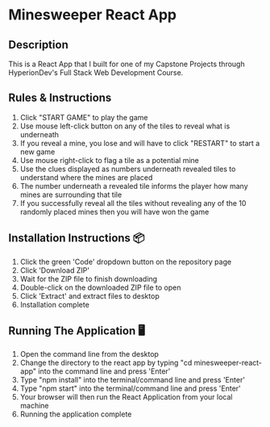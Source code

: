 # Minesweeper React App

## Description

This is a React App that I built for one of my Capstone Projects through HyperionDev's Full Stack Web Development Course.

## Rules & Instructions

1. Click "START GAME" to play the game
2. Use mouse left-click button on any of the tiles to reveal what is underneath
3. If you reveal a mine, you lose and will have to click "RESTART" to start a new game
4. Use mouse right-click to flag a tile as a potential mine
5. Use the clues displayed as numbers underneath revealed tiles to understand where the mines are placed
6. The number underneath a revealed tile informs the player how many mines are surrounding that tile
7. If you successfully reveal all the tiles without revealing any of the 10 randomly placed mines then you will have won the game

## Installation Instructions :package:

1. Click the green 'Code' dropdown button on the repository page
2. Click 'Download ZIP'
3. Wait for the ZIP file to finish downloading
4. Double-click on the downloaded ZIP file to open
5. Click 'Extract' and extract files to desktop
6. Installation complete

## Running The Application :desktop_computer:

1. Open the command line from the desktop
2. Change the directory to the react app by typing "cd minesweeper-react-app" into the command line and press 'Enter'
3. Type "npm install" into the terminal/command line and press 'Enter'
4. Type "npm start" into the terminal/command line and press 'Enter'
5. Your browser will then run the React Application from your local machine
6. Running the application complete
